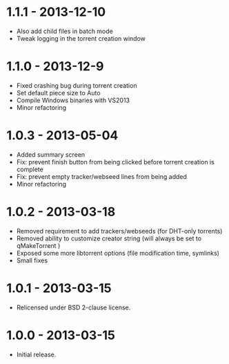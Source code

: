 # 1.1.1 - 2013-12-10
* Also add child files in batch mode
* Tweak logging in the torrent creation window

# 1.1.0 - 2013-12-9
* Fixed crashing bug during torrent creation
* Set default piece size to Auto
* Compile Windows binaries with VS2013
* Minor refactoring

# 1.0.3 - 2013-05-04
* Added summary screen
* Fix: prevent finish button from being clicked before torrent creation is complete
* Fix: prevent empty tracker/webseed lines from being added
* Minor refactoring

# 1.0.2 - 2013-03-18
* Removed requirement to add trackers/webseeds (for DHT-only torrents)
* Removed ability to customize creator string (will always be set to qMakeTorrent <version>)
* Exposed some more libtorrent options (file modification time, symlinks)
* Small fixes

# 1.0.1 - 2013-03-15
* Relicensed under BSD 2-clause license.

# 1.0.0 - 2013-03-15
* Initial release.
